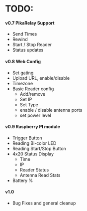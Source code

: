 # TODO:

#### v0.7 PikaRelay Support
- Send Times
- Rewind
- Start / Stop Reader
- Status updates

#### v0.8 Web Config
- Set gating
- Upload URL, enable/disable
- Timezone
- Basic Reader config
    - Add/remove
    - Set IP
    - Set Type
    - enable / disable antenna ports
    - set power level

#### v0.9 Raspberry PI module
- Trigger Button
- Reading Bi-color LED
- Reading Start/Stop Button
- 4x20 Status Display
    - Time
    - IP
    - Reader Status
    - Antenna Read Stats
- Battery %

#### v1.0
- Bug Fixes and general cleanup
